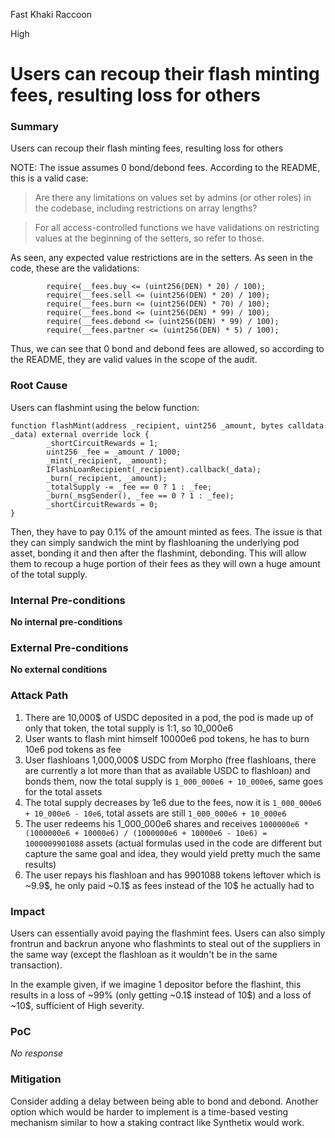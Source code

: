 Fast Khaki Raccoon

High

# Users can recoup their flash minting fees, resulting loss for others

### Summary

Users can recoup their flash minting fees, resulting loss for others

NOTE: The issue assumes 0 bond/debond fees. According to the README, this is a valid case:
>Are there any limitations on values set by admins (or other roles) in the codebase, including restrictions on array lengths?

>For all access-controlled functions we have validations on restricting values at the beginning of the setters, so refer to those.

As seen, any expected value restrictions are in the setters. As seen in the code, these are the validations:
```solidity
        require(__fees.buy <= (uint256(DEN) * 20) / 100);
        require(__fees.sell <= (uint256(DEN) * 20) / 100);
        require(__fees.burn <= (uint256(DEN) * 70) / 100);
        require(__fees.bond <= (uint256(DEN) * 99) / 100);
        require(__fees.debond <= (uint256(DEN) * 99) / 100);
        require(__fees.partner <= (uint256(DEN) * 5) / 100);
```
Thus, we can see that 0 bond and debond fees are allowed, so according to the README, they are valid values in the scope of the audit.

### Root Cause

Users can flashmint using the below function:
```solidity
function flashMint(address _recipient, uint256 _amount, bytes calldata _data) external override lock {
        _shortCircuitRewards = 1;
        uint256 _fee = _amount / 1000;
        _mint(_recipient, _amount);
        IFlashLoanRecipient(_recipient).callback(_data);
        _burn(_recipient, _amount);
        _totalSupply -= _fee == 0 ? 1 : _fee;
        _burn(_msgSender(), _fee == 0 ? 1 : _fee);
        _shortCircuitRewards = 0;
}
```
Then, they have to pay 0.1% of the amount minted as fees. The issue is that they can simply sandwich the mint by flashloaning the underlying pod asset, bonding it and then after the flashmint, debonding. This will allow them to recoup a huge portion of their fees as they will own a huge amount of the total supply.

### Internal Pre-conditions

__No internal pre-conditions__

### External Pre-conditions

__No external conditions__

### Attack Path

1. There are 10,000\$ of USDC deposited in a pod, the pod is made up of only that token, the total supply is 1:1, so 10_000e6
2. User wants to flash mint himself 10000e6 pod tokens, he has to burn 10e6 pod tokens as fee
3. User flashloans 1,000,000\$ USDC from Morpho (free flashloans, there are currently a lot more than that as available USDC to flashloan) and bonds them, now the total supply is `1_000_000e6 + 10_000e6`, same goes for the total assets
4. The total supply decreases by 1e6 due to the fees, now it is `1_000_000e6 + 10_000e6 - 10e6`, total assets are still `1_000_000e6 + 10_000e6`
5. The user redeems his 1_000_000e6 shares and receives `1000000e6 * (1000000e6 + 10000e6) / (1000000e6 + 10000e6 - 10e6) = 1000009901088` assets (actual formulas used in the code are different but capture the same goal and idea, they would yield pretty much the same results)
6. The user repays his flashloan and has 9901088 tokens leftover which is ~9.9\$, he only paid ~0.1\$ as fees instead of the 10\$ he actually had to

### Impact

Users can essentially avoid paying the flashmint fees. Users can also simply frontrun and backrun anyone who flashmints to steal out of the suppliers in the same way (except the flashloan as it wouldn't be in the same transaction).

In the example given, if we imagine 1 depositor before the flashint, this results in a loss of ~99% (only getting ~0.1\$ instead of 10\$) and a loss of ~10\$, sufficient of High severity.

### PoC

_No response_

### Mitigation

Consider adding a delay between being able to bond and debond. Another option which would be harder to implement is a time-based vesting mechanism similar to how a staking contract like Synthetix would work.
